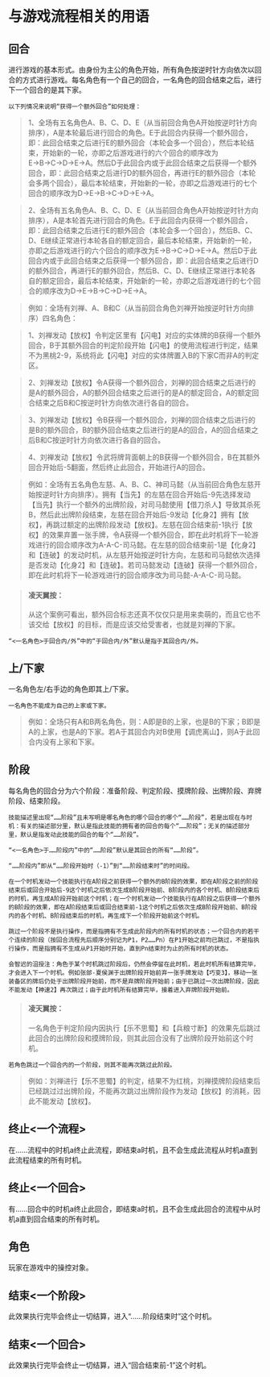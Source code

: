 # 与游戏流程相关的用语

## 回合
进行游戏的基本形式。由身份为主公的角色开始，所有角色按逆时针方向依次以回合的方式进行游戏。每名角色有一个自己的回合，一名角色的回合结束之后，进行下一个回合的是其下家。

`以下列情况来说明“获得一个额外回合”如何处理：`
> 1、全场有五名角色A、B、C、D、E（从当前回合角色A开始按逆时针方向排序），A是本轮最后进行回合的角色。E于此回合内获得一个额外回合，即：此回合结束之后进行E的额外回合（本轮会多一个回合），然后本轮结束，开始新的一轮，亦即之后游戏进行的六个回合的顺序改为E→B→C→D→E→A。然后D于此回合内或于此回合结束之后获得一个额外回合，即：此回合结束之后进行D的额外回合，再进行E的额外回合（本轮会多两个回合），最后本轮结束，开始新的一轮，亦即之后游戏进行的七个回合的顺序改为D→E→B→C→D→E→A。

> 2、全场有五名角色A、B、C、D、E（从当前回合角色A开始按逆时针方向排序），A是本轮首先进行回合的角色。E于此回合内获得一个额外回合，即：此回合结束之后进行E的额外回合（本轮会多一个回合），然后B、C、D、E继续正常进行本轮各自的额定回合，最后本轮结束，开始新的一轮，亦即之后游戏进行的六个回合的顺序改为E→B→C→D→E→A。然后D于此回合内或于此回合结束之后获得一个额外回合，即：此回合结束之后进行D的额外回合，再进行E的额外回合，然后B、C、D、E继续正常进行本轮各自的额定回合，最后本轮结束，开始新的一轮，亦即之后游戏进行的七个回合的顺序改为D→E→B→C→D→E→A。

> 例如：全场有刘禅、A、B和C（从当前回合角色刘禅开始按逆时针方向排序）四名角色：

> 1、刘禅发动【放权】令判定区里有【闪电】对应的实体牌的B获得一个额外回合，B于其额外回合的判定阶段开始【闪电】的使用流程进行判定，结果不为黑桃2-9，系统将此【闪电】对应的实体牌置入B的下家C而非A的判定区。

> 2、刘禅发动【放权】令A获得一个额外回合，刘禅的回合结束之后进行的是A的额外回合，A的额外回合结束之后进行的是A的额定回合，A的额定回合结束之后B和C按逆时针方向依次进行各自的回合。

> 3、刘禅发动【放权】令B获得一个额外回合，刘禅的回合结束之后进行的是B的额外回合，B的额外回合结束之后进行的是A的回合，A的回合结束之后B和C按逆时针方向依次进行各自的回合。

> 4、刘禅发动【放权】令武将牌背面朝上的B获得一个额外回合，B在其额外回合开始后-5翻面，然后终止此回合，开始进行A的回合。

> 例如：全场有五名角色左慈、A、B、C、神司马懿（从当前回合角色左慈开始按逆时针方向排序）。拥有【当先】的左慈在回合开始后-9先选择发动【当先】执行一个额外的出牌阶段，对司马懿使用【借刀杀人】导致其杀死B，然后此出牌阶段结束，左慈在回合开始后-9发动【化身2】拥有【放权】，再跳过额定的出牌阶段发动【放权】。左慈在回合结束前-1执行【放权】的效果弃置一张手牌，令A获得一个额外回合，即在此时机将下一轮游戏进行的回合顺序改为A-A-C-司马懿。在左慈的回合结束前-1是【化身2】和【连破】的发动时机，从左慈开始按逆时针方向，左慈和司马懿依次选择是否发动【化身2】和【连破】。若司马懿发动【连破】获得一个额外回合，即在此时机将下一轮游戏进行的回合顺序改为司马懿-A-A-C-司马懿。

> #### 凌天翼按：
> 从这个案例可看出，额外回合标志还真不仅仅只是用来卖萌的，而且它也不该交给【放权】的目标，而是应该交给受害者，也就是刘禅的下家。

`“<一名角色>于回合内/外”中的“于回合内/外”默认是指于其回合内/外。`

## 上/下家
一名角色左/右手边的角色即其上/下家。

`一名角色不能成为自己的上家或下家。`
> 例如：全场只有A和B两名角色，则：A即是B的上家，也是B的下家；B即是A的上家，也是A的下家。若A于其回合内对B使用【调虎离山】，则A于此回合内没有上家和下家。

## 阶段
每名角色的回合分为六个阶段：准备阶段、判定阶段、摸牌阶段、出牌阶段、弃牌阶段、结束阶段。

`技能描述里出现“……阶段”且未写明是哪名角色的哪个回合的哪个“……阶段”，若是出现在与时机：有关的描述部分里，默认是指此技能的拥有者的回合的每个“……阶段”；无关的描述部分里，默认是指发动此技能的回合的每个“……阶段”。`

`“<一名角色>于……阶段内”中的“……阶段”默认是其回合的所有“……阶段”。`

`“……阶段内”即从“……阶段开始时（-1）”到“……阶段结束时”的时间段。`

`在一个时机发动一个技能执行在A阶段之前获得一个额外的B阶段的效果，即在A阶段之前的阶段结束后或回合开始后-9这个时机之后依次生成B阶段开始前、B阶段内的各个时机、B阶段结束后的时机，再生成A阶段开始前这个时机；在一个时机发动一个技能执行在A阶段之后获得一个额外的B阶段的效果，即在A阶段结束后或回合结束前-1这个时机之后依次生成B阶段开始前、B阶段内的各个时机、B阶段结束后的时机，再生成下一个阶段开始前这个时机。`

`跳过一个阶段不是执行操作，而是指拥有不生成此阶段内的所有时机的状态；一个回合内的若干个连续的阶段（按回合流程先后顺序分别记为P1，P2……Pn）在P1开始之前均已跳过，不是指执行操作，而是指拥有不生成从P1开始时开始，直到Pn结束时为止的所有时机的状态。`

`会智迟的沮授注：角色于某个时机跳过阶段后，仍然会停留在此时机，若此时机所有结算完毕，才会进入下一个时机。例如张郃-夏侯渊于出牌阶段开始前弃一张手牌发动【巧变3】，移动一张装备区的牌后仍处于出牌阶段开始前，而不是弃牌阶段开始前；由于已跳过一次出牌阶段，因此不能发动【神速2】再次跳过；由于此时机所有结算完毕，接着进入弃牌阶段开始前。`

> #### 凌天翼按：
> 一名角色于判定阶段内因执行【乐不思蜀】和【兵粮寸断】的效果先后跳过此回合的出牌阶段和摸牌阶段，则其此回合没有了出牌阶段开始前这个时机。

`若角色跳过一个回合内的一个阶段，则其不能再次跳过此阶段。`

> 例如：刘禅进行【乐不思蜀】的判定，结果不为红桃，刘禅摸牌阶段结束后已经跳过过出牌阶段，不能再次跳过出牌阶段作为发动【放权】的消耗，因此不能发动【放权】。

## 终止<一个流程>
在……流程中的时机a终止此流程，即结束a时机，且不会生成此流程从时机a直到此流程结束的所有时机。

## 终止<一个回合>
有……回合中的时机a终止此回合，即结束a时机，且不会生成此回合的流程中从时机a直到回合结束的所有时机。

## 角色
玩家在游戏中的操控对象。

## 结束<一个阶段>
此效果执行完毕会终止一切结算，进入“……阶段结束时”这个时机。

## 结束<一个回合>
此效果执行完毕会终止一切结算，进入“回合结束前-1”这个时机。